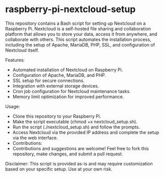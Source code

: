 # raspberry-pi-nextcloud-setup
This repository contains a Bash script for setting up Nextcloud on a Raspberry Pi. Nextcloud is a self-hosted file sharing and collaboration platform that allows you to store your data, access it from anywhere, and collaborate with others. This script automates the installation process, including the setup of Apache, MariaDB, PHP, SSL, and configuration of Nextcloud itself.

Features:
- Automated installation of Nextcloud on Raspberry Pi.
- Configuration of Apache, MariaDB, and PHP.
- SSL setup for secure connections.
- Integration with external storage devices.
- Cron job configuration for Nextcloud maintenance tasks.
- Memory limit optimization for improved performance.


Usage:
- Clone this repository to your Raspberry Pi.
- Make the script executable (chmod +x nextcloud_setup.sh).
- Run the script (./nextcloud_setup.sh) and follow the prompts.
- Access Nextcloud via the provided IP address and complete the setup via the web interface.
- Contributions:
- Contributions and suggestions are welcome! Feel free to fork this repository, make changes, and submit a pull request.

Disclaimer:
This script is provided as-is and may require customization based on your specific setup. Use at your own risk.
